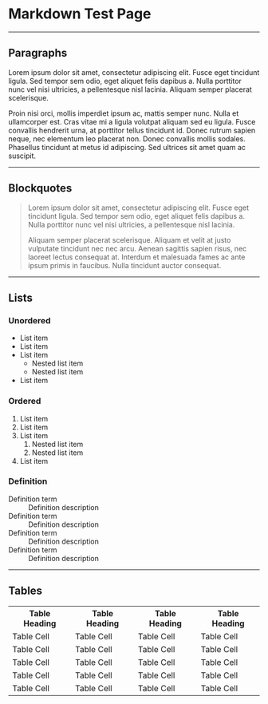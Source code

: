 # Markdown Test Page
----

## Paragraphs

Lorem ipsum dolor sit amet, consectetur adipiscing elit. Fusce eget tincidunt ligula. Sed tempor sem odio, eget aliquet felis dapibus a. Nulla porttitor nunc vel nisi ultricies, a pellentesque nisl lacinia. Aliquam semper placerat scelerisque.

Proin nisi orci, mollis imperdiet ipsum ac, mattis semper nunc. Nulla et ullamcorper est. Cras vitae mi a ligula volutpat aliquam sed eu ligula. Fusce convallis hendrerit urna, at porttitor tellus tincidunt id. Donec rutrum sapien neque, nec elementum leo placerat non. Donec convallis mollis sodales. Phasellus tincidunt at metus id adipiscing. Sed ultrices sit amet quam ac suscipit.

----

## Blockquotes
> Lorem ipsum dolor sit amet, consectetur adipiscing elit. Fusce eget tincidunt ligula. Sed tempor sem odio, eget aliquet felis dapibus a. Nulla porttitor nunc vel nisi ultricies, a pellentesque nisl lacinia.
>
> Aliquam semper placerat scelerisque. Aliquam et velit at justo vulputate tincidunt nec nec arcu. Aenean sagittis sapien risus, nec laoreet lectus consequat at. Interdum et malesuada fames ac ante ipsum primis in faucibus. Nulla tincidunt auctor consequat.

----

## Lists

### Unordered

- List item
- List item
- List item
    - Nested list item
    - Nested list item
- List item

### Ordered

1. List item
2. List item
3. List item
    1. Nested list item
    2. Nested list item
4. List item

### Definition

<dl>
    <dt>Definition term</dt>
    <dd>Definition description</dd>
    <dt>Definition term</dt>
    <dd>Definition description</dd>
    <dt>Definition term</dt>
    <dd>Definition description</dd>
    <dt>Definition term</dt>
    <dd>Definition description</dd>
</dl>

----

## Tables
<table>
    <tbody>
        <tr>
            <th>Table Heading</th>
            <th>Table Heading</th>
            <th>Table Heading</th>
            <th>Table Heading</th>
        </tr>
        <tr>
            <td>Table Cell</td>
            <td>Table Cell</td>
            <td>Table Cell</td>
            <td>Table Cell</td>
        </tr>
        <tr>
            <td>Table Cell</td>
            <td>Table Cell</td>
            <td>Table Cell</td>
            <td>Table Cell</td>
        </tr>
        <tr>
            <td>Table Cell</td>
            <td>Table Cell</td>
            <td>Table Cell</td>
            <td>Table Cell</td>
        </tr>
        <tr>
            <td>Table Cell</td>
            <td>Table Cell</td>
            <td>Table Cell</td>
            <td>Table Cell</td>
        </tr>
        <tr>
            <td>Table Cell</td>
            <td>Table Cell</td>
            <td>Table Cell</td>
            <td>Table Cell</td>
        </tr>
    </tbody>
</table>



